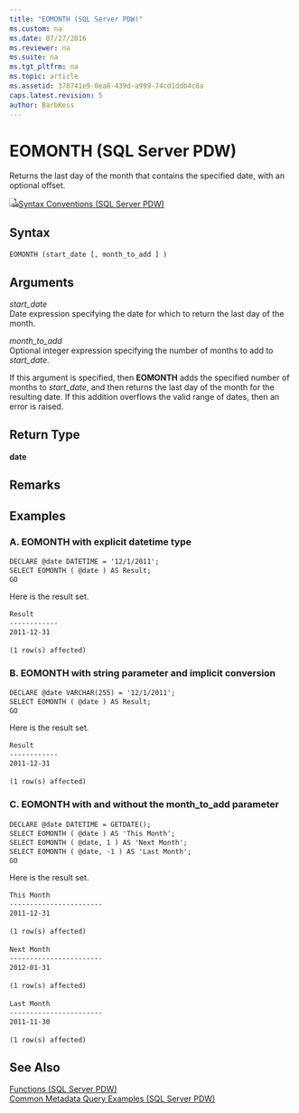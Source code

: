 ```yaml
---
title: "EOMONTH (SQL Server PDW)"
ms.custom: na
ms.date: 07/27/2016
ms.reviewer: na
ms.suite: na
ms.tgt_pltfrm: na
ms.topic: article
ms.assetid: 378741e9-0ea8-439d-a999-74cd1ddb4c8a
caps.latest.revision: 5
author: BarbKess
---
```

# EOMONTH (SQL Server PDW)
Returns the last day of the month that contains the specified date, with an optional offset.  
  
![Topic link icon](../../mpp/sqlpdw/media/Topic_Link.gif "Topic_Link")[Syntax Conventions &#40;SQL Server PDW&#41;](../../mpp/sqlpdw/syntax-conventions-sql-server-pdw.md)  
  
## Syntax  
  
```  
EOMONTH (start_date [, month_to_add ] )  
```  
  
## Arguments  
*start_date*  
Date expression specifying the date for which to return the last day of the month.  
  
*month_to_add*  
Optional integer expression specifying the number of months to add to *start_date*.  
  
If this argument is specified, then **EOMONTH** adds the specified number of months to *start_date*, and then returns the last day of the month for the resulting date. If this addition overflows the valid range of dates, then an error is raised.  
  
## Return Type  
**date**  
  
## Remarks  
  
## Examples  
  
### A. EOMONTH with explicit datetime type  
  
```  
DECLARE @date DATETIME = '12/1/2011';  
SELECT EOMONTH ( @date ) AS Result;  
GO  
```  
  
Here is the result set.  
  
```  
Result  
------------  
2011-12-31  
  
(1 row(s) affected)  
```  
  
### B. EOMONTH with string parameter and implicit conversion  
  
```  
DECLARE @date VARCHAR(255) = '12/1/2011';  
SELECT EOMONTH ( @date ) AS Result;  
GO  
```  
  
Here is the result set.  
  
```  
Result  
------------  
2011-12-31  
  
(1 row(s) affected)  
```  
  
### C. EOMONTH with and without the month_to_add parameter  
  
```Transact-SQL  
DECLARE @date DATETIME = GETDATE();  
SELECT EOMONTH ( @date ) AS 'This Month';  
SELECT EOMONTH ( @date, 1 ) AS 'Next Month';  
SELECT EOMONTH ( @date, -1 ) AS 'Last Month';  
GO  
```  
  
Here is the result set.  
  
```  
This Month  
-----------------------  
2011-12-31  
  
(1 row(s) affected)  
  
Next Month  
-----------------------  
2012-01-31  
  
(1 row(s) affected)  
  
Last Month  
-----------------------  
2011-11-30  
  
(1 row(s) affected)  
```  
  
## See Also  
[Functions &#40;SQL Server PDW&#41;](../../mpp/sqlpdw/functions-sql-server-pdw.md)  
[Common Metadata Query Examples &#40;SQL Server PDW&#41;](../../mpp/sqlpdw/common-metadata-query-examples-sql-server-pdw.md)  
  
